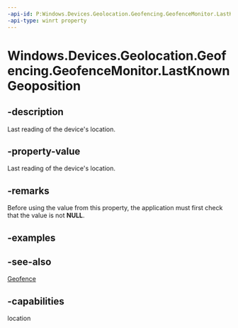 ```yaml
---
-api-id: P:Windows.Devices.Geolocation.Geofencing.GeofenceMonitor.LastKnownGeoposition
-api-type: winrt property
---
```


<!-- Property syntax
public Windows.Devices.Geolocation.Geoposition LastKnownGeoposition { get; }
-->

# Windows.Devices.Geolocation.Geofencing.GeofenceMonitor.LastKnownGeoposition

## -description
Last reading of the device's location.

## -property-value
Last reading of the device's location.

## -remarks
Before using the value from this property, the application must first check that the value is not **NULL**.

## -examples

## -see-also
[Geofence](geofence.md)
## -capabilities
location
